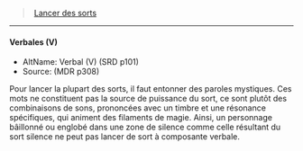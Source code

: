 ﻿---
!Generic
Id: spellcasting_hd.md#verbales-v
ParentLink: spellcasting_hd.md#lancer-des-sorts
Name: Verbales (V)
ParentName: Lancer des sorts
NameLevel: 4
AltName: Verbal (V) (SRD p101)
Source: (MDR p308)
Attributes: {}
---
> [Lancer des sorts](hd_spellcasting.md)

---

#### Verbales (V)

- AltName: Verbal (V) (SRD p101)
- Source: (MDR p308)

Pour lancer la plupart des sorts, il faut entonner des paroles mystiques. Ces mots ne constituent pas la source de puissance du sort, ce sont plutôt des combinaisons de sons, prononcées avec un timbre et une résonance spécifiques, qui animent des filaments de magie. Ainsi, un personnage bâillonné ou englobé dans une zone de silence comme celle résultant du sort silence ne peut pas lancer de sort à composante verbale.

